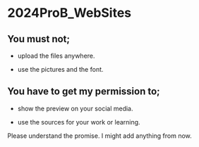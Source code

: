 # 2024ProB_WebSites

## You must not;

- upload the files anywhere.

- use the pictures and the font.


## You have to get my permission to;

- show the preview on your social media.

- use the sources for your work or learning.


Please understand the promise.
I might add anything from now.
